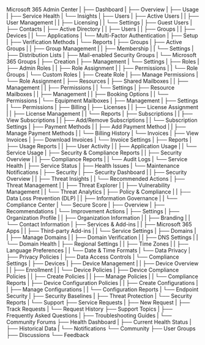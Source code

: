 Microsoft 365 Admin Center
|
├── Dashboard
|   ├── Overview
|   ├── Usage
|   ├── Service Health
|   └── Insights
|
├── Users
|   ├── Active Users
|   |   ├── User Management
|   |   ├── Licensing
|   |   └── Settings
|   ├── Guest Users
|   ├── Contacts
|   ├── Active Directory
|   |   ├── Users
|   |   ├── Groups
|   |   ├── Devices
|   |   └── Applications
|   └── Multi-Factor Authentication
|       ├── Setup
|       ├── Verification Methods
|       └── Reports
|
├── Groups
|   ├── Active Groups
|   |   ├── Group Management
|   |   ├── Membership
|   |   └── Settings
|   ├── Distribution Lists
|   ├── Mail-enabled Security Groups
|   └── Microsoft 365 Groups
|       ├── Creation
|       ├── Management
|       └── Settings
|
├── Roles
|   ├── Admin Roles
|   |   ├── Role Assignment
|   |   ├── Permissions
|   |   └── Role Groups
|   └── Custom Roles
|       ├── Create Role
|       ├── Manage Permissions
|       └── Role Assignment
|
├── Resources
|   ├── Shared Mailboxes
|   |   ├── Management
|   |   ├── Permissions
|   |   └── Settings
|   ├── Resource Mailboxes
|   |   ├── Management
|   |   ├── Booking Options
|   |   └── Permissions
|   └── Equipment Mailboxes
|       ├── Management
|       ├── Settings
|       └── Permissions
|
├── Billing
|   ├── Licenses
|   |   ├── License Assignment
|   |   ├── License Management
|   |   └── Reports
|   ├── Subscriptions
|   |   ├── View Subscriptions
|   |   ├── Add/Remove Subscriptions
|   |   └── Subscription Settings
|   ├── Payment Methods
|   |   ├── Add Payment Method
|   |   ├── Manage Payment Methods
|   |   └── Billing History
|   └── Invoices
|       ├── View Invoices
|       ├── Download Invoices
|       └── Invoice Settings
|
├── Reports
|   ├── Usage Reports
|   |   ├── User Activity
|   |   ├── Application Usage
|   |   └── Service Usage
|   ├── Security & Compliance Reports
|   |   ├── Security Overview
|   |   ├── Compliance Reports
|   |   └── Audit Logs
|   └── Service Health
|       ├── Service Status
|       ├── Health Issues
|       └── Maintenance Notifications
|
├── Security
|   ├── Security Dashboard
|   |   ├── Security Overview
|   |   ├── Threat Insights
|   |   └── Recommended Actions
|   ├── Threat Management
|   |   ├── Threat Explorer
|   |   ├── Vulnerability Management
|   |   └── Threat Analytics
|   ├── Policy & Compliance
|   |   ├── Data Loss Prevention (DLP)
|   |   ├── Information Governance
|   |   └── Compliance Center
|   └── Secure Score
|       ├── Overview
|       ├── Recommendations
|       └── Improvement Actions
|
├── Settings
|   ├── Organization Profile
|   |   ├── Organization Information
|   |   ├── Branding
|   |   └── Contact Information
|   ├── Services & Add-ins
|   |   ├── Microsoft 365 Apps
|   |   ├── Third-party Add-ins
|   |   └── Service Settings
|   ├── Domains
|   |   ├── Manage Domains
|   |   ├── Domain Verification
|   |   ├── DNS Settings
|   |   └── Domain Health
|   ├── Regional Settings
|   |   ├── Time Zones
|   |   ├── Language Preferences
|   |   └── Date & Time Formats
|   └── Data Privacy
|       ├── Privacy Policies
|       ├── Data Access Controls
|       └── Compliance Settings
|
├── Devices
|   ├── Device Management
|   |   ├── Device Overview
|   |   ├── Enrollment
|   |   └── Device Policies
|   ├── Device Compliance Policies
|   |   ├── Create Policies
|   |   ├── Manage Policies
|   |   └── Compliance Reports
|   ├── Device Configuration Policies
|   |   ├── Create Configurations
|   |   ├── Manage Configurations
|   |   └── Configuration Reports
|   └── Endpoint Security
|       ├── Security Baselines
|       ├── Threat Protection
|       └── Security Reports
|
└── Support
    ├── Service Requests
    |   ├── New Request
    |   ├── Track Requests
    |   └── Request History
    ├── Support Topics
    |   ├── Frequently Asked Questions
    |   ├── Troubleshooting Guides
    |   └── Community Forums
    ├── Health Dashboard
    |   ├── Current Health Status
    |   ├── Historical Data
    |   └── Notifications
    └── Community
        ├── User Groups
        ├── Discussions
        └── Feedback